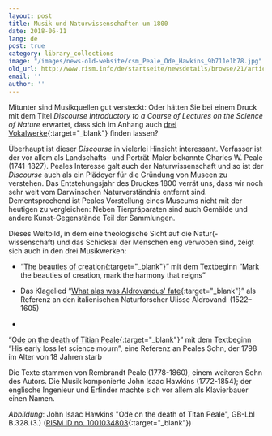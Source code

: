 ```yaml
---
layout: post
title: Musik und Naturwissenschaften um 1800
date: 2018-06-11
lang: de
post: true
category: library_collections
image: "/images/news-old-website/csm_Peale_Ode_Hawkins_9b711e1b78.jpg"
old_url: http://www.rism.info/de/startseite/newsdetails/browse/21/article/64/music-and-the-natural-sciences-in-1800.html
email: ''
author: ''
---
```


Mitunter sind Musikquellen gut versteckt: Oder hätten Sie bei einem Druck mit dem Titel _Discourse Introductory to a Course of Lectures on the Science of Nature_ erwartet, dass sich im Anhang auch [drei Vokalwerke](https://opac.rism.info/search?id=00000990026614){:target="_blank"} finden lassen?

Überhaupt ist dieser _Discourse_ in vielerlei Hinsicht interessant. Verfasser ist der vor allem als Landschafts- und Porträt-Maler bekannte Charles W. Peale (1741-1827). Peales Interesse galt auch der Naturwissenschaft und so ist der _Discourse_ auch als ein Plädoyer für die Gründung von Museen zu verstehen. Das Entstehungsjahr des Druckes 1800 verrät uns, dass wir noch sehr weit vom Darwinschen Naturverständnis entfernt sind. Dementsprechend ist Peales Vorstellung eines Museums nicht mit der heutigen zu vergleichen: Neben Tierpräparaten sind auch Gemälde und andere Kunst-Gegenstände Teil der Sammlungen.

Dieses Weltbild, in dem eine theologische Sicht auf die Natur(-wissenschaft) und das Schicksal der Menschen eng verwoben sind, zeigt sich auch in den drei Musikwerken:

- “[The beauties of creation](https://opac.rism.info/search?id=1001034800){:target="_blank"}” mit dem Textbeginn “Mark the beauties of creation, mark the harmony that reigns”

- Das Klagelied “[What alas was Aldrovandus' fate](https://opac.rism.info/search?id=1001034802){:target="_blank"}” als Referenz an den italienischen Naturforscher Ulisse Aldrovandi (1522–1605)

-

“[Ode on the death of Titian Peale](https://opac.rism.info/search?id=1001034803){:target="_blank"}” mit dem Textbeginn “His early loss let science mourn”, eine Referenz an Peales Sohn, der 1798 im Alter von 18 Jahren starb


Die Texte stammen von Rembrandt Peale (1778-1860), einem weiteren Sohn des Autors. Die Musik komponierte John Isaac Hawkins (1772-1854); der englische Ingenieur und Erfinder machte sich vor allem als Klavierbauer einen Namen.


_Abbildung_: John Isaac Hawkins "Ode on the death of Titan Peale", GB-Lbl B.328.(3.) ([RISM ID no. 1001034803](https://opac.rism.info/search?id=1001034803){:target="_blank"})


#